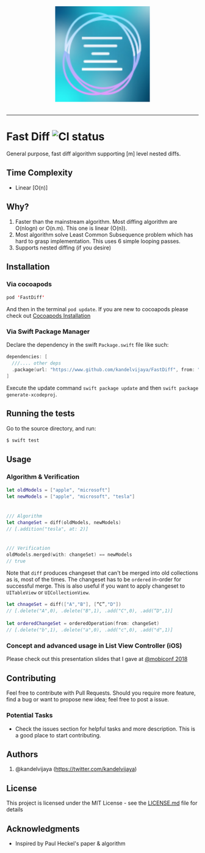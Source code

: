 <div align="center">
  <img src="logo.png"><br><br>
</div>

-----------------

# Fast Diff ![CI status](https://img.shields.io/badge/build-passing-brightgreen.svg)

General purpose, fast diff algorithm supporting [m] level nested diffs. 

## Time Complexity
- Linear [O(n)]

## Why?
1. Faster than the mainstream algorithm. Most diffing algorithm are O(nlogn) or O(n.m). This one is linear (O(n)).
2. Most algorithm solve Least Common Subsequence problem which has hard to grasp implementation. This uses 6 simple looping passes.
3. Supports nested diffing (if you desire)

## Installation
### Via cocoapods
```swift
pod 'FastDiff'
```
And then in the terminal `pod update`. If you are new to cocoapods please check out [Cocoapods Installation](https://guides.cocoapods.org/using/using-cocoapods)

### Via Swift Package Manager
Declare the dependency in the swift `Package.swift` file like such:
```swift
dependencies: [
  ///.... other deps
  .package(url: "https://www.github.com/kandelvijaya/FastDiff", from: "1.0.0"),
]
```

Execute the update command `swift package update` and then `swift package generate-xcodeproj`.

## Running the tests

Go to the source directory, and run:
```swift
$ swift test
```

## Usage
### Algorithm & Verification
```swift
let oldModels = ["apple", "microsoft"]
let newModels = ["apple", "microsoft", "tesla"]


/// Algorithm
let changeSet = diff(oldModels, newModels)
// [.addition("tesla", at: 2)]


/// Verification
oldModels.merged(with: changeSet) == newModels 
// true
```

Note that `diff` produces changeset that can't be merged into old collections as is, most of the times. 
The changeset has to be `ordered` in-order for successful merge. This is also useful if you want to
apply changeset to `UITableView` or `UICollectionView`.

```swift
let chnageSet = diff(["A","B"], [“C”,"D"])
// [.delete("A",0), .delete("B",1), .add("C",0), .add(“D",1)]

let orderedChangeSet = orderedOperation(from: changeSet)
// [.delete("b",1), .delete("a",0), .add("c",0), .add("d",1)]

```

### Concept and advanced usage in List View Controller (iOS)
Please check out this presentation slides that I gave at [@mobiconf 2018](https://drive.google.com/file/d/1eY0k_5sHBDgK6Qx6-VR3HTmCQEi9qaW3/view?usp=sharing)

## Contributing

Feel free to contribute with Pull Requests. Should you require more feature, find a bug or want to propose new idea; feel free to post a issue. 

### Potential Tasks
- Check the issues section for helpful tasks and more description. This is a good place to start contributing. 

## Authors

1. @kandelvijaya (https://twitter.com/kandelvijaya)

## License

This project is licensed under the MIT License - see the [LICENSE.md](LICENSE.md) file for details

## Acknowledgments

* Inspired by Paul Heckel's paper & algorithm 
